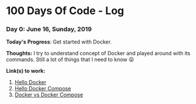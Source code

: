 # 100 Days Of Code - Log

### Day 0: June 16, Sunday, 2019

**Today's Progress**: Get started with Docker.

**Thoughts:** I try to understand concept of Docker and played around with its commands. Still a lot of things that I need to know :stuck_out_tongue_closed_eyes:

**Link(s) to work:** 
1. [Hello Docker](https://github.com/cikareto/hello-docker)
2. [Hello Docker Compose](https://github.com/cikareto/hello-docker-compose)
3. [Docker vs Docker Compose](https://medium.com/@salisa.cct/docker-vs-docker-compose-c3ac6a1f0cd1)
